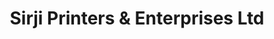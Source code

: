 ---
title: "Sirji Printers & Enterprises Ltd"
url: /datia/sirji-printers-und-enterprises-ltd/
shop: Allgemein
---